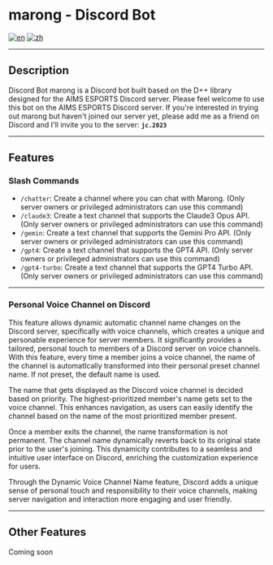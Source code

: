 # marong - Discord Bot
[![en](https://img.shields.io/badge/英文-English-red.svg)](README.md)
[![zh](https://img.shields.io/badge/中文-Chinese-blue.svg)](README.zh.md)

---

## Description

Discord Bot marong is a Discord bot built based on the D++ library designed for the AIMS ESPORTS Discord server. Please feel welcome to use this bot on the AIMS ESPORTS Discord server. If you're interested in trying out marong but haven't joined our server yet, please add me as a friend on Discord and I'll invite you to the server: **`jc.2023`**

---

## Features

### Slash Commands
- `/chatter`: Create a channel where you can chat with Marong. (Only server owners or privileged administrators can use this command)
- `/claude3`: Create a text channel that supports the Claude3 Opus API. (Only server owners or privileged administrators can use this command)
- `/gemin`: Create a text channel that supports the Gemini Pro API. (Only server owners or privileged administrators can use this command)
- `/gpt4`: Create a text channel that supports the GPT4 API. (Only server owners or privileged administrators can use this command)
- `/gpt4-turbo`: Create a text channel that supports the GPT4 Turbo API. (Only server owners or privileged administrators can use this command)

---

### Personal Voice Channel on Discord
This feature allows dynamic automatic channel name changes on the Discord server, specifically with voice channels, which creates a unique and personable experience for server members. It significantly provides a tailored, personal touch to members of a Discord server on voice channels. With this feature, every time a member joins a voice channel, the name of the channel is automatIcally transformed into their personal preset channel name. If not preset, the default name is used. 

The name that gets displayed as the Discord voice channel is decided based on priority. The highest-prioritized member's name gets set to the voice channel. This enhances navigation, as users can easily identify the channel based on the name of the most prioritized member present. 

Once a member exits the channel, the name transformation is not permanent. The channel name dynamically reverts back to its original state prior to the user's joining. This dynamicity contributes to a seamless and intuitive user interface on Discord, enriching the customization experience for users. 

Through the Dynamic Voice Channel Name feature, Discord adds a unique sense of personal touch and responsibility to their voice channels, making server navigation and interaction more engaging and user friendly.

---

## Other Features
Coming soon
